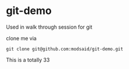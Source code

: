 git-demo
========

Used in walk through session for git


clone me via

```
git clone git@github.com:modsaid/git-demo.git   
```


This is a totally 33
